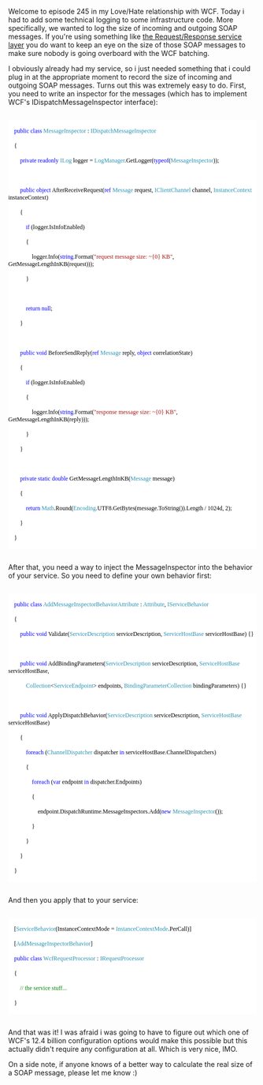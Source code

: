Welcome to episode 245 in my Love/Hate relationship with WCF.  Today i had to add some technical logging to some infrastructure code.  More specifically, we wanted to log the size of incoming and outgoing SOAP messages.  If you're using something like <a href="http://davybrion.com/blog/2008/07/the-request-response-service-layer/">the Request/Response service layer</a> you do want to keep an eye on the size of those SOAP messages to make sure nobody is going overboard with the WCF batching.

I obviously already had my service, so i just needed something that i could plug in at the appropriate moment to record the size of incoming and outgoing SOAP messages.  Turns out this was extremely easy to do.  First, you need to write an inspector for the messages (which has to implement WCF's IDispatchMessageInspector interface):

<code>
<div style="font-family: Consolas; font-size: 9pt; color: black; background: white;">
<p style="margin: 0px;">&nbsp;&nbsp;&nbsp; <span style="color: blue;">public</span> <span style="color: blue;">class</span> <span style="color: #2b91af;">MessageInspector</span> : <span style="color: #2b91af;">IDispatchMessageInspector</span></p>
<p style="margin: 0px;">&nbsp;&nbsp;&nbsp; {</p>
<p style="margin: 0px;">&nbsp;&nbsp;&nbsp; &nbsp;&nbsp;&nbsp; <span style="color: blue;">private</span> <span style="color: blue;">readonly</span> <span style="color: #2b91af;">ILog</span> logger = <span style="color: #2b91af;">LogManager</span>.GetLogger(<span style="color: blue;">typeof</span>(<span style="color: #2b91af;">MessageInspector</span>));</p>
<p style="margin: 0px;">&nbsp;</p>
<p style="margin: 0px;">&nbsp;&nbsp;&nbsp; &nbsp;&nbsp;&nbsp; <span style="color: blue;">public</span> <span style="color: blue;">object</span> AfterReceiveRequest(<span style="color: blue;">ref</span> <span style="color: #2b91af;">Message</span> request, <span style="color: #2b91af;">IClientChannel</span> channel, <span style="color: #2b91af;">InstanceContext</span> instanceContext)</p>
<p style="margin: 0px;">&nbsp;&nbsp;&nbsp; &nbsp;&nbsp;&nbsp; {</p>
<p style="margin: 0px;">&nbsp;&nbsp;&nbsp; &nbsp;&nbsp;&nbsp; &nbsp;&nbsp;&nbsp; <span style="color: blue;">if</span> (logger.IsInfoEnabled)</p>
<p style="margin: 0px;">&nbsp;&nbsp;&nbsp; &nbsp;&nbsp;&nbsp; &nbsp;&nbsp;&nbsp; {</p>
<p style="margin: 0px;">&nbsp;&nbsp;&nbsp; &nbsp;&nbsp;&nbsp; &nbsp;&nbsp;&nbsp; &nbsp;&nbsp;&nbsp; logger.Info(<span style="color: blue;">string</span>.Format(<span style="color: #a31515;">&quot;request message size: ~{0} KB&quot;</span>, GetMessageLengthInKB(request)));</p>
<p style="margin: 0px;">&nbsp;&nbsp;&nbsp; &nbsp;&nbsp;&nbsp; &nbsp;&nbsp;&nbsp; }</p>
<p style="margin: 0px;">&nbsp;</p>
<p style="margin: 0px;">&nbsp;&nbsp;&nbsp; &nbsp;&nbsp;&nbsp; &nbsp;&nbsp;&nbsp; <span style="color: blue;">return</span> <span style="color: blue;">null</span>; </p>
<p style="margin: 0px;">&nbsp;&nbsp;&nbsp; &nbsp;&nbsp;&nbsp; }</p>
<p style="margin: 0px;">&nbsp;</p>
<p style="margin: 0px;">&nbsp;&nbsp;&nbsp; &nbsp;&nbsp;&nbsp; <span style="color: blue;">public</span> <span style="color: blue;">void</span> BeforeSendReply(<span style="color: blue;">ref</span> <span style="color: #2b91af;">Message</span> reply, <span style="color: blue;">object</span> correlationState)</p>
<p style="margin: 0px;">&nbsp;&nbsp;&nbsp; &nbsp;&nbsp;&nbsp; {</p>
<p style="margin: 0px;">&nbsp;&nbsp;&nbsp; &nbsp;&nbsp;&nbsp; &nbsp;&nbsp;&nbsp; <span style="color: blue;">if</span> (logger.IsInfoEnabled)</p>
<p style="margin: 0px;">&nbsp;&nbsp;&nbsp; &nbsp;&nbsp;&nbsp; &nbsp;&nbsp;&nbsp; {</p>
<p style="margin: 0px;">&nbsp;&nbsp;&nbsp; &nbsp;&nbsp;&nbsp; &nbsp;&nbsp;&nbsp; &nbsp;&nbsp;&nbsp; logger.Info(<span style="color: blue;">string</span>.Format(<span style="color: #a31515;">&quot;response message size: ~{0} KB&quot;</span>, GetMessageLengthInKB(reply)));</p>
<p style="margin: 0px;">&nbsp;&nbsp;&nbsp; &nbsp;&nbsp;&nbsp; &nbsp;&nbsp;&nbsp; }</p>
<p style="margin: 0px;">&nbsp;&nbsp;&nbsp; &nbsp;&nbsp;&nbsp; }</p>
<p style="margin: 0px;">&nbsp;</p>
<p style="margin: 0px;">&nbsp;&nbsp;&nbsp; &nbsp;&nbsp;&nbsp; <span style="color: blue;">private</span> <span style="color: blue;">static</span> <span style="color: blue;">double</span> GetMessageLengthInKB(<span style="color: #2b91af;">Message</span> message)</p>
<p style="margin: 0px;">&nbsp;&nbsp;&nbsp; &nbsp;&nbsp;&nbsp; {</p>
<p style="margin: 0px;">&nbsp;&nbsp;&nbsp; &nbsp;&nbsp;&nbsp; &nbsp;&nbsp;&nbsp; <span style="color: blue;">return</span> <span style="color: #2b91af;">Math</span>.Round(<span style="color: #2b91af;">Encoding</span>.UTF8.GetBytes(message.ToString()).Length / 1024d, 2);</p>
<p style="margin: 0px;">&nbsp;&nbsp;&nbsp; &nbsp;&nbsp;&nbsp; }</p>
<p style="margin: 0px;">&nbsp;&nbsp;&nbsp; }</p>
</div>
</code>

After that, you need a way to inject the MessageInspector into the behavior of your service.  So you need to define your own behavior first:

<code>
<div style="font-family: Consolas; font-size: 9pt; color: black; background: white;">
<p style="margin: 0px;">&nbsp;&nbsp;&nbsp; <span style="color: blue;">public</span> <span style="color: blue;">class</span> <span style="color: #2b91af;">AddMessageInspectorBehaviorAttribute</span> : <span style="color: #2b91af;">Attribute</span>, <span style="color: #2b91af;">IServiceBehavior</span></p>
<p style="margin: 0px;">&nbsp;&nbsp;&nbsp; {</p>
<p style="margin: 0px;">&nbsp;&nbsp;&nbsp; &nbsp;&nbsp;&nbsp; <span style="color: blue;">public</span> <span style="color: blue;">void</span> Validate(<span style="color: #2b91af;">ServiceDescription</span> serviceDescription, <span style="color: #2b91af;">ServiceHostBase</span> serviceHostBase) {}</p>
<p style="margin: 0px;">&nbsp;</p>
<p style="margin: 0px;">&nbsp;&nbsp;&nbsp; &nbsp;&nbsp;&nbsp; <span style="color: blue;">public</span> <span style="color: blue;">void</span> AddBindingParameters(<span style="color: #2b91af;">ServiceDescription</span> serviceDescription, <span style="color: #2b91af;">ServiceHostBase</span> serviceHostBase, </p>
<p style="margin: 0px;">&nbsp;&nbsp;&nbsp; &nbsp;&nbsp;&nbsp; &nbsp;&nbsp;&nbsp; <span style="color: #2b91af;">Collection</span>&lt;<span style="color: #2b91af;">ServiceEndpoint</span>&gt; endpoints, <span style="color: #2b91af;">BindingParameterCollection</span> bindingParameters) {}</p>
<p style="margin: 0px;">&nbsp;</p>
<p style="margin: 0px;">&nbsp;&nbsp;&nbsp; &nbsp;&nbsp;&nbsp; <span style="color: blue;">public</span> <span style="color: blue;">void</span> ApplyDispatchBehavior(<span style="color: #2b91af;">ServiceDescription</span> serviceDescription, <span style="color: #2b91af;">ServiceHostBase</span> serviceHostBase)</p>
<p style="margin: 0px;">&nbsp;&nbsp;&nbsp; &nbsp;&nbsp;&nbsp; {</p>
<p style="margin: 0px;">&nbsp;&nbsp;&nbsp; &nbsp;&nbsp;&nbsp; &nbsp;&nbsp;&nbsp; <span style="color: blue;">foreach</span> (<span style="color: #2b91af;">ChannelDispatcher</span> dispatcher <span style="color: blue;">in</span> serviceHostBase.ChannelDispatchers)</p>
<p style="margin: 0px;">&nbsp;&nbsp;&nbsp; &nbsp;&nbsp;&nbsp; &nbsp;&nbsp;&nbsp; {</p>
<p style="margin: 0px;">&nbsp;&nbsp;&nbsp; &nbsp;&nbsp;&nbsp; &nbsp;&nbsp;&nbsp; &nbsp;&nbsp;&nbsp; <span style="color: blue;">foreach</span> (<span style="color: blue;">var</span> endpoint <span style="color: blue;">in</span> dispatcher.Endpoints)</p>
<p style="margin: 0px;">&nbsp;&nbsp;&nbsp; &nbsp;&nbsp;&nbsp; &nbsp;&nbsp;&nbsp; &nbsp;&nbsp;&nbsp; {</p>
<p style="margin: 0px;">&nbsp;&nbsp;&nbsp; &nbsp;&nbsp;&nbsp; &nbsp;&nbsp;&nbsp; &nbsp;&nbsp;&nbsp; &nbsp;&nbsp;&nbsp; endpoint.DispatchRuntime.MessageInspectors.Add(<span style="color: blue;">new</span> <span style="color: #2b91af;">MessageInspector</span>());</p>
<p style="margin: 0px;">&nbsp;&nbsp;&nbsp; &nbsp;&nbsp;&nbsp; &nbsp;&nbsp;&nbsp; &nbsp;&nbsp;&nbsp; }</p>
<p style="margin: 0px;">&nbsp;&nbsp;&nbsp; &nbsp;&nbsp;&nbsp; &nbsp;&nbsp;&nbsp; }</p>
<p style="margin: 0px;">&nbsp;&nbsp;&nbsp; &nbsp;&nbsp;&nbsp; }</p>
<p style="margin: 0px;">&nbsp;&nbsp;&nbsp; }</p>
</div>
</code>

And then you apply that to your service:

<code>
<div style="font-family: Consolas; font-size: 9pt; color: black; background: white;">
<p style="margin: 0px;">&nbsp;&nbsp;&nbsp; [<span style="color: #2b91af;">ServiceBehavior</span>(InstanceContextMode = <span style="color: #2b91af;">InstanceContextMode</span>.PerCall)]</p>
<p style="margin: 0px;">&nbsp;&nbsp;&nbsp; [<span style="color: #2b91af;">AddMessageInspectorBehavior</span>]</p>
<p style="margin: 0px;">&nbsp;&nbsp;&nbsp; <span style="color: blue;">public</span> <span style="color: blue;">class</span> <span style="color: #2b91af;">WcfRequestProcessor</span> : <span style="color: #2b91af;">IRequestProcessor</span></p>
<p style="margin: 0px;">&nbsp;&nbsp;&nbsp; {</p>
<p style="margin: 0px;">&nbsp;&nbsp;&nbsp; &nbsp;&nbsp;&nbsp; <span style="color: green;">// the service stuff...</span></p>
<p style="margin: 0px;">&nbsp;&nbsp;&nbsp; }</p>
</div>
</code>

And that was it! I was afraid i was going to have to figure out which one of WCF's 12.4 billion configuration options would make this possible but this actually didn't require any configuration at all.  Which is very nice, IMO.  

On a side note, if anyone knows of a better way to calculate the real size of a SOAP message, please let me know :)